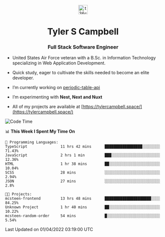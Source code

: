 <p align="center">
<a href="https://www.linkedin.com/in/t36campbell" target="blank"><img align="center" src="https://ik.imagekit.io/t36campbell/Portfolio/linkedin.png.original_m8bbGgPh6.png" alt="t36campbell" height="30" width="30" /></a>
</p>
<h1 align="center">Tyler S Campbell</h1>
<h3 align="center">Full Stack Software Engineer</h3>

* United States Air Force veteran with a B.Sc. in Information Technology specializing in Web Application Development. 

* Quick study, eager to cultivate the skills needed to become an elite developer.

* I’m currently working on [periodic-table-api](https://github.com/t36campbell/periodic-table-api)

* I’m experimenting with **Nest, Next and Nuxt**

* All of my projects are available at [https://tylercampbell.space/](https://tylercampbell.space/)

<!--START_SECTION:waka-->
![Code Time](http://img.shields.io/badge/Code%20Time-1%2C536%20hrs%2040%20mins-blue)

📊 **This Week I Spent My Time On** 

```text
💬 Programming Languages: 
TypeScript               11 hrs 42 mins      █████████████████░░░░░░░░   71.43% 
JavaScript               2 hrs 1 min         ███░░░░░░░░░░░░░░░░░░░░░░   12.36% 
HTML                     1 hr 38 mins        ██░░░░░░░░░░░░░░░░░░░░░░░   10.04% 
SCSS                     28 mins             ░░░░░░░░░░░░░░░░░░░░░░░░░   2.94% 
JSON                     27 mins             ░░░░░░░░░░░░░░░░░░░░░░░░░   2.8%

🐱‍💻 Projects: 
mcsteen-frontend         13 hrs 48 mins      █████████████████████░░░░   84.25% 
Unknown Project          1 hr 40 mins        ██░░░░░░░░░░░░░░░░░░░░░░░   10.22% 
mcsteen-random-order     54 mins             █░░░░░░░░░░░░░░░░░░░░░░░░   5.54%

```


 Last Updated on 01/04/2022 03:19:00 UTC
<!--END_SECTION:waka-->
